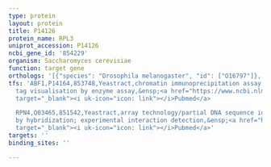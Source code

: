 ```yaml
---
type: protein
layout: protein
title: P14126
protein_name: RPL3
uniprot_accession: P14126
ncbi_gene_id: '854229'
organism: Saccharomyces cerevisiae
function: target gene
orthologs: '[{"species": "Drosophila melanogaster", "id": ["O16797"]}, {"species": "Caenorhabditis elegans", "id": ["P50880"]}, {"species": "Homo sapiens", "id": ["Q92901", "<a href=\"/protein/p39023\">P39023</a>"]}, {"species": "Mus musculus", "id": ["<a href=\"/protein/p27659\">P27659</a>", "E9PWZ3"]}, {"species": "Rattus norvegicus", "id": ["D4A9G1", "P21531"]}]'
tfs: 'ABF1,P14164,853748,Yeastract,chromatin immunoprecipitation assay; footprinting;
  tag visualisation by enzyme assay,&ensp;<a href="https://www.ncbi.nlm.nih.gov/pubmed/?term=3054514%5Buid%5D+OR+25748434%5Buid%5D+OR+27016735%5Buid%5D+OR+24170807%5Buid%5D+OR+9677425%5Buid%5D"
  target="_blank"><i uk-icon="icon: link"></i>Pubmed</a>

  RPN4,Q03465,851542,Yeastract,array technology/partial DNA sequence identification
  by hybridization; experimental interaction detection,&ensp;<a href="https://www.ncbi.nlm.nih.gov/pubmed/?term=21931558%5Buid%5D+OR+15575969%5Buid%5D+OR+18627600%5Buid%5D+OR+24170807%5Buid%5D"
  target="_blank"><i uk-icon="icon: link"></i>Pubmed</a>'
targets: ''
binding_sites: ''

---
```

